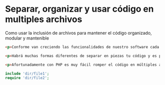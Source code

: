 # <h1>Separar, organizar y usar código en multiples archivos</h1>

Como usar la inclusión de archivos para mantener el código organizado, modular y mantenible

```html
<p>Conforme van creciendo las funcionalidades de nuestro software cada vez tendremos más líneas de código y no es para nada recomendable sumar miles de líneas en un solo archivo.</p>
```

```html
<p>Habrá muchas formas diferentes de separar en piezas tu código y es posible que sea complicado en un inicio.</p>

<p>Afortunadamente con PHP es muy fácil romper el código en múltiples archivos y agruparlos en diferentes directorios.</p>
```

```php
include 'dir/file1';
require 'dir/file2';
```